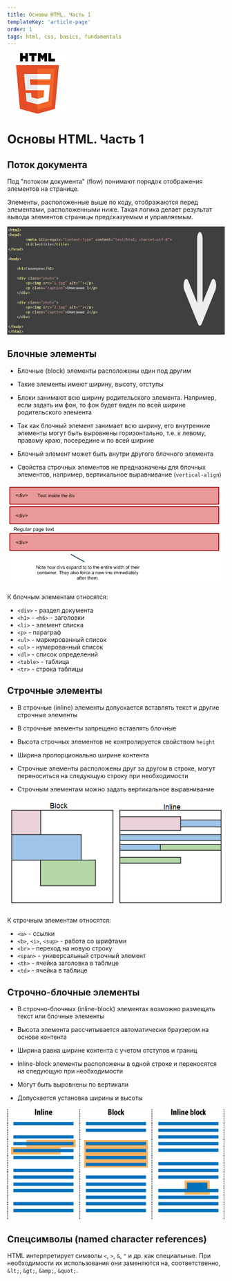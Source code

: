 ```yaml
---
title: Основы HTML. Часть 1
templateKey: 'article-page'
order: 1
tags: html, css, basics, fundamentals
---
```

![HTML](../images/HTML5_logo_small.png "HTML")

# Основы HTML. Часть 1

## Поток документа

Под "потоком документа" (flow) понимают порядок отображения элементов на странице.

Элементы, расположенные выше по коду, отображаются перед элементами, расположенными ниже. Такая логика делает результат вывода элементов страницы предсказуемым и управляемым.

![Flow](../images/potok.png "Flow")

## Блочные элементы

-   Блочные (block) элементы расположены один под другим

-   Такие элементы имеют ширину, высоту, отступы

-   Блоки занимают всю ширину родительского элемента. Например, если задать им фон, то фон будет виден по всей ширине родительского элемента

-   Так как блочный элемент занимает всю ширину, его внутренние элементы могут быть выровнены горизонтально, т.е. к левому, правому краю, посередине и по всей ширине

-   Блочный элемент может быть внутри другого блочного элемента

-   Свойства строчных элементов не предназначены для блочных элементов, например, вертикальное выравнивание (`vertical-align`)

![Block elements](../images/div_1_.png "Block elements")

К блочным элементам относятся:

-   `<div>` - раздел документа
-   `<h1>` - `<h6>` - заголовки
-   `<li>` - элемент списка
-   `<p>` - параграф
-   `<ul>` - маркированный список
-   `<ol>` - нумерованный список
-   `<dl>` - список определений
-   `<table>` - таблица
-   `<tr>` - строка таблицы

## Строчные элементы

-   В строчные (inline) элементы допускается вставлять текст и другие строчные элементы

-   В строчные элементы запрещено вставлять блочные

-   Высота строчных элементов не контролируется свойством `height`

-   Ширина пропорционально ширине контента

-   Строчные элементы расположены друг за другом в строке, могут переноситься на следующую строку при необходимости

-   Строчным элементам можно задать вертикальное выравнивание

![Inline elements](../images/block-inline1_1_.png "Inline elements")

К строчным элементам относятся:

-   `<a>` - ссылки
-   `<b>`, `<i>`, `<sup>` - работа со шрифтами
-   `<br>` - переход на новую строку
-   `<span>` - универсальный строчный элемент
-   `<th>` - ячейка заголовка в таблице
-   `<td>` - ячейка в таблице

## Строчно-блочные элементы

-   В строчно-блочных (inline-block) элементах возможно размещать текст или блочные элементы

-   Высота элемента рассчитывается автоматически браузером на основе контента

-   Ширина равна ширине контента с учетом отступов и границ

-   Inline-block элементы расположены в одной строке и переносятся на следующую при необходимости

-   Могут быть выровнены по вертикали

-   Допускается установка ширины и высоты

![Inline-block elements](../images/httpatomoreillycomsourceoreillyimages531486_1_.png "Inline-block elements")

## Спецсимволы (named character references)

HTML интерпретирует символы `<`, `>`, `&`, `"` и др. как специальные. При необходимости их использования они заменяются на, соответственно, `&lt;`, `&gt;`, `&amp;`, `&quot;`.
